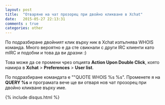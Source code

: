 ```yaml
---
layout: post
title:  "Отваряне на чат прозорец при двойно кликване в Xchat"
date:   2015-05-27 22:13:31
comments : true
categories: other
---
```


По подразбиране двойният клик върху ник в Xchat изпълнява WHOIS команда.
Много вероятно е да сте свикнали с други IRC клиенти като mIRC и подобни и това да ви дразни :) 

Това може да се промени чрез опцията **Action Upon Double Click**, която намира в **Xchat** > **Preferences** > **User list**.

По подразбиране командата е ""QUOTE WHOIS %s %s".
Променете я на **QUERY %s** и програмата вече ще ви отваря нов чат прозорец при двойно кликване върху име.

{% include disqus.html %}

